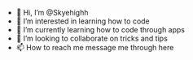 - 👋 Hi, I’m @Skyehighh
- 👀 I’m interested in learning how to code
- 🌱 I’m currently learning how to code through apps
- 💞️ I’m looking to collaborate on tricks and tips 
- 📫 How to reach me message me through here

<!---
Skyehighh/Skyehighh is a ✨ special ✨ repository because its `README.md` (this file) appears on your GitHub profile.
You can click the Preview link to take a look at your changes.
--->
